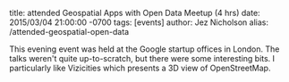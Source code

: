 title: attended Geospatial Apps with Open Data Meetup (4 hrs)
date: 2015/03/04 21:00:00 -0700
tags: [events]
author: Jez Nicholson
alias: /attended-geospatial-open-data

​​​​This evening event was held at the Google startup offices in London. The talks weren't quite up-to-scratch, but there were some interesting bits. I particularly like Vizicities which presents a 3D view of OpenStreetMap.